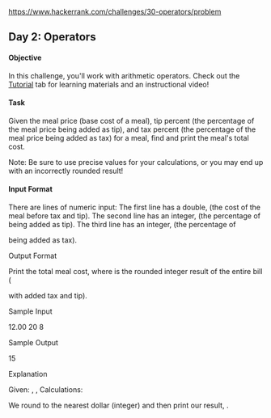 https://www.hackerrank.com/challenges/30-operators/problem

## Day 2: Operators

#### Objective
In this challenge, you'll work with arithmetic operators. Check out the [Tutorial](https://www.hackerrank.com/challenges/30-operators/tutorial) tab for learning materials and an instructional video!

#### Task
Given the meal price (base cost of a meal), tip percent (the percentage of the meal price being added as tip), and tax percent (the percentage of the meal price being added as tax) for a meal, find and print the meal's total cost.

Note: Be sure to use precise values for your calculations, or you may end up with an incorrectly rounded result!

#### Input Format

There are
lines of numeric input:
The first line has a double, (the cost of the meal before tax and tip).
The second line has an integer, (the percentage of being added as tip).
The third line has an integer, (the percentage of

being added as tax).

Output Format

Print the total meal cost, where
is the rounded integer result of the entire bill (

with added tax and tip).

Sample Input

12.00
20
8

Sample Output

15

Explanation

Given:
, , Calculations:



We round to the nearest dollar (integer) and then print our result, .
